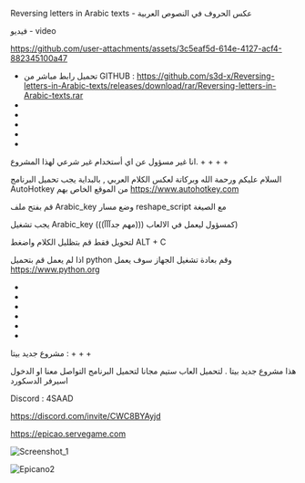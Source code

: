 Reversing letters in Arabic texts - عكس الحروف في النصوص العربية

فيديو - video 



https://github.com/user-attachments/assets/3c5eaf5d-614e-4127-acf4-882345100a47



- تحميل رابط مباشر من GITHUB : https://github.com/s3d-x/Reversing-letters-in-Arabic-texts/releases/download/rar/Reversing-letters-in-Arabic-texts.rar
-
-
-
-
-
انا غير مسؤول عن اي أستخدام غير شرعي لهذا المشروع.
+
+
+
+


السلام عليكم ورحمة الله وبركاتة
لعكس الكلام العربي , بالبداية يجب تحميل البرنامج AutoHotkey من الموقع الخاص بهم
https://www.autohotkey.com

قم بفتح ملف Arabic_key وضع مسار reshape_script مع الصيغة

يجب تشغيل Arabic_key كمسؤول ليعمل في الالعاب (((مهم جدآآآ))))

لتحويل فقط قم بتظليل الكلام واضغط         ALT + C 



اذا لم يعمل 
قم بتحميل python وقم بعادة تشغيل الجهاز سوف يعمل
https://www.python.org




+
+
+
+
+
+


مشروع جديد بيتا : 
+
+
+

هذا مشروع جديد بيتا . لتحميل العاب ستيم مجانا لتحميل البرنامج التواصل معنا او الدخول اسيرفر الدسكورد

Discord : 4SAAD




https://discord.com/invite/CWC8BYAyjd

https://epicao.servegame.com


![Screenshot_1](https://github.com/user-attachments/assets/b707004c-a8e1-41ae-a3fb-c09810857058)

![Epicano2](https://github.com/user-attachments/assets/265b91ef-7742-4129-a2c1-578d22e7b3d6)


